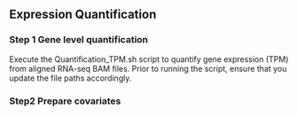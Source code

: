 ## Expression Quantification 

### Step 1 Gene level quantification

Execute the Quantification_TPM.sh script to quantify gene expression (TPM) from aligned RNA-seq BAM files. Prior to running the script, ensure that you update the file paths accordingly.

### Step2 Prepare covariates

